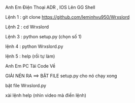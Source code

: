 Anh Em Điện Thoại ADR , IOS Lên GG Shell 

Lệnh 1 : git clone https://github.com/leminhvu950/Wrxslord

Lệnh 2 : cd Wrxslord

Lệnh 3 : python setup.py (chọn số 1)

lệnh 4 : python Wrxslord.py

lệnh 5 : help (rồi tự làm)




Anh Em PC Tải Code Về 

GIẢI NÉN RA ==> BẬT FILE setup.py cho nó chạy xong 

bật file Wrxslord.py 

xài lệnh help (nhìn video mà điền lệnh) 
